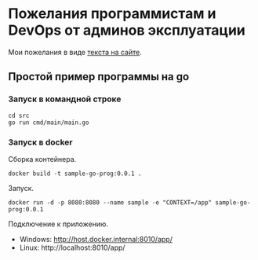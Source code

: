 # Пожелания программистам и DevOps от админов эксплуатации

Мои пожелания в виде [текста на сайте](https://www.kryukov.biz/toprogrammers/).

## Простой пример программы на go

### Запуск в командной строке

    cd src
    go run cmd/main/main.go

### Запуск в docker

Сборка контейнера.
    
    docker build -t sample-go-prog:0.0.1 .

Запуск.

    docker run -d -p 8080:8080 --name sample -e "CONTEXT=/app" sample-go-prog:0.0.1

Подключение к приложению.

* Windows: http://host.docker.internal:8010/app/
* Linux: http://localhost:8010/app/
